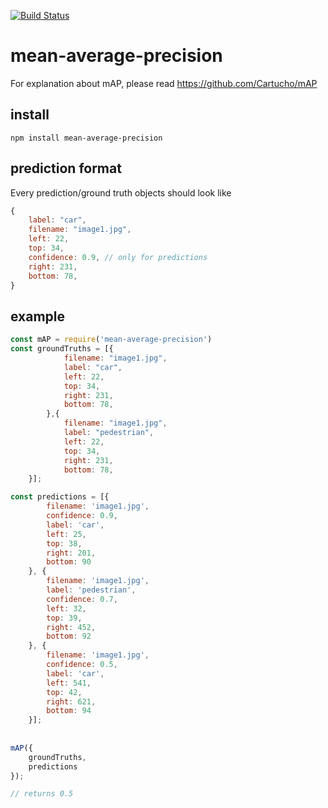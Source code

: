 [![Build Status](https://travis-ci.org/piercus/mean-average-precision.svg?branch=master)](https://travis-ci.org/piercus/mean-average-precision)

# mean-average-precision

For explanation about mAP, please read https://github.com/Cartucho/mAP

## install

```
npm install mean-average-precision
```

## prediction format

Every prediction/ground truth objects should look like 

```javascript
{
	label: "car",
	filename: "image1.jpg",
	left: 22,
	top: 34,
	confidence: 0.9, // only for predictions
	right: 231,
	bottom: 78,
}
```

## example

```javascript
const mAP = require('mean-average-precision')
const groundTruths = [{
			filename: "image1.jpg",
			label: "car",
			left: 22,
			top: 34,
			right: 231,
			bottom: 78,
		},{
			filename: "image1.jpg",
			label: "pedestrian",
			left: 22,
			top: 34,
			right: 231,
			bottom: 78,
	}];

const predictions = [{
		filename: 'image1.jpg',
		confidence: 0.9,
		label: 'car',
		left: 25,
		top: 38,
		right: 201,
		bottom: 90
	}, {
		filename: 'image1.jpg',
		label: 'pedestrian',
		confidence: 0.7,
		left: 32,
		top: 39,
		right: 452,
		bottom: 92
	}, {
		filename: 'image1.jpg',
		confidence: 0.5,
		label: 'car',
		left: 541,
		top: 42,
		right: 621,
		bottom: 94
	}];
	
	
mAP({
	groundTruths,
	predictions
});

// returns 0.5
```
